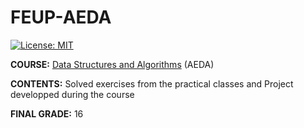 # FEUP-AEDA
[![License: MIT](https://img.shields.io/badge/License-MIT-yellow.svg)](https://opensource.org/licenses/MIT)


**COURSE:** [Data Structures and Algorithms](https://sigarra.up.pt/feup/en/ucurr_geral.ficha_uc_view?pv_ocorrencia_id=459471) (AEDA)

**CONTENTS:** Solved exercises from the practical classes and Project developped during the course

**FINAL GRADE:** 16
